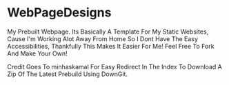 # WebPageDesigns

My Prebuilt Webpage. Its Basically A Template For My Static Websites, Cause I'm Working Alot Away From Home So I Dont Have The Easy Accessibilities, Thankfully This Makes It Easier For Me! Feel Free To Fork And Make Your Own!

Credit Goes To minhaskamal For Easy Redirect In The Index To Download A Zip Of The Latest Prebuild Using DownGit.
